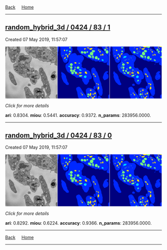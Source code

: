 
[Back](..)&nbsp;&nbsp;&nbsp;&nbsp;&nbsp;[Home](https://leapmanlab.github.io/snapshots)

---

<div class="summary"><a href="1"><h2>random_hybrid_3d / 0424 / 83 / 1</h2></a><p>Created 07 May 2019, 11:57:07
</p><a href="1"><img src="1/media/summary.png" align="center"></a><p>
<i>Click for more details</i>
</p></div>

**ari**: 0.8304. **miou**: 0.5441. **accuracy**: 0.9372. **n_params**: 283956.0000. 

---

<div class="summary"><a href="0"><h2>random_hybrid_3d / 0424 / 83 / 0</h2></a><p>Created 07 May 2019, 11:57:07
</p><a href="0"><img src="0/media/summary.png" align="center"></a><p>
<i>Click for more details</i>
</p></div>

**ari**: 0.8292. **miou**: 0.6224. **accuracy**: 0.9366. **n_params**: 283956.0000. 

---

[Back](..)&nbsp;&nbsp;&nbsp;&nbsp;&nbsp;[Home](https://leapmanlab.github.io/snapshots)

---
